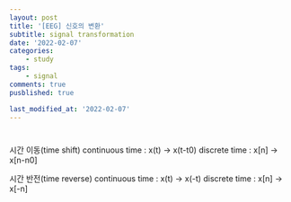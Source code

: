 ```yaml
---
layout: post
title: '[EEG] 신호의 변환'
subtitle: signal transformation
date: '2022-02-07'
categories:
    - study
tags:
    - signal
comments: true
pusblished: true

last_modified_at: '2022-02-07'
---
```


# 

시간 이동(time shift)
continuous time : x(t) → x(t-t0)
discrete time : x[n] → x[n-n0]



시간 반전(time reverse)
continuous time : x(t) → x(-t)
discrete time : x[n] → x[-n]

